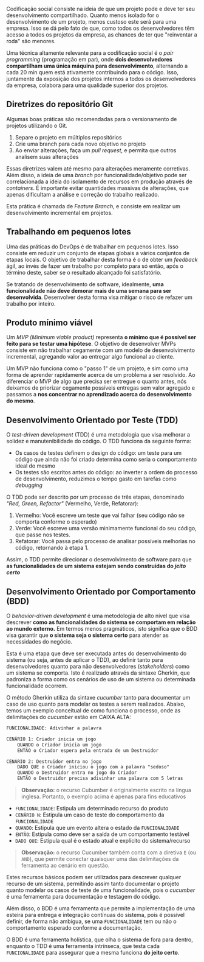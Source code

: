 Codificação social consiste na ideia de que um projeto pode e deve ter seu desenvolvimento compartilhado. Quanto menos isolado for o desenvolvimento de um projeto, menos custoso este será para uma empresa. Isso se dá pelo fato de que, como todos os desenvolvedores têm acesso a todos os projetos da empresa, as chances de ter que "reinventar a roda" são menores.

Uma técnica altamente relevante para a codificação social é o *pair programming* (programação em par), onde __dois desenvolvedores compartilham uma única máquina para desenvolvimento__, alternando a cada 20 min quem está ativamente contribuindo para o código. Isso, juntamente da exposição dos projetos internos a todos os desenvolvedores da empresa, colabora para uma qualidade superior dos projetos.
## Diretrizes do repositório Git

Algumas boas práticas são recomendadas para o versionamento de projetos utilizando o Git.

1. Separe o projeto em múltiplos repositórios 
2. Crie uma branch para cada novo objetivo no projeto
3. Ao enviar alterações, faça um *pull request*, e permita que outros analisem suas alterações

Essas diretrizes valem até mesmo para alterações meramente corretivas. Além disso, a ideia de uma *branch* por funcionalidade/objetivo pode ser correlacionada a ideia do isolamento de recursos em produção através de *containers*. É importante evitar quantidades massivas de alterações, que apenas dificultam a análise e correção do trabalho realizado.

Esta prática é chamada de *Feature Branch*, e consiste em realizar um desenvolvimento incremental em projetos.
## Trabalhando em pequenos lotes

Uma das práticas do DevOps é de trabalhar em pequenos lotes. Isso consiste em reduzir um conjunto de etapas globais a vários conjuntos de etapas locais. O objetivo de trabalhar desta forma é o de obter um *feedback* ágil, ao invés de fazer um trabalho por completo para só então, após o término deste, saber se o resultado alcançado foi satisfatório.

Se tratando de desenvolvimento de software, idealmente, __uma funcionalidade não deve demorar mais de uma semana para ser desenvolvida__. Desenvolver desta forma visa mitigar o risco de refazer um trabalho por inteiro.
## Produto mínimo viável

Um *MVP (Minimum viable product)* representa __o mínimo que é possível ser feito para se testar uma hipótese__. O objetivo de desenvolver MVPs consiste em não trabalhar cegamente com um modelo de desenvolvimento incremental, agregando valor ao entregar algo funcional ao cliente. 

Um MVP não funciona como o "passo 1" de um projeto, e sim como uma forma de aprender rapidamente acerca de um problema a ser resolvido. Ao diferenciar o MVP de algo que precisa ser entregue o quanto antes, nós deixamos de priorizar cegamente possíveis entregas sem valor agregado e passamos a __nos concentrar no aprendizado acerca do desenvolvimento do mesmo__.
## Desenvolvimento Orientado por Teste (TDD)

O *test-driven development* (TDD) é uma metodologia que visa melhorar a solidez e manutenibilidade do código. O TDD funciona da seguinte forma:

* Os casos de testes definem o design do código: um teste para um código que ainda não foi criado determina como seria o comportamento ideal do mesmo
* Os testes são escritos antes do código: ao inverter a ordem do processo de desenvolvimento, reduzimos o tempo gasto em tarefas como *debugging*

O TDD pode ser descrito por um processo de três etapas, denominado *"Red, Green, Refactor"* (Vermelho, Verde, Refatorar):

1. Vermelho: Você escreve um teste que vai falhar (seu código não se comporta conforme o esperado)
2. Verde: Você escreve uma versão minimamente funcional do seu código, que passe nos testes.
3. Refatorar: Você passa pelo processo de analisar possíveis melhorias no código, retornando à etapa 1.

Assim, o TDD permite direcionar o desenvolvimento de software para que __as funcionalidades de um sistema estejam sendo construídas do *jeito certo*__ 
## Desenvolvimento Orientado por Comportamento (BDD)

O *behavior-driven development* é uma metodologia de alto nível que visa descrever **como as funcionalidades do sistema se comportam em relação ao mundo externo.** Em termos menos pragmáticos, isto significa que o BDD visa garantir que __o sistema seja o sistema certo__ para atender as necessidades do negócio.

Esta é uma etapa que deve ser executada antes do desenvolvimento do sistema (ou seja, antes de aplicar o TDD), ao definir tanto para desenvolvedores quanto para não desenvolvedores (*stakeholders*) como um sistema se comporta. Isto é realizado através da sintaxe Gherkin, que padroniza a forma como os cenários de uso de um sistema ou determinada funcionalidade ocorrem.

O método Gherkin utiliza da sintaxe *cucumber* tanto para documentar um caso de uso quanto para modelar os testes a serem realizados. Abaixo, temos um exemplo conceitual de como funciona o processo, onde as delimitações do *cucumber* estão em CAIXA ALTA:

```txt
FUNCIONALIDADE: Adivinhar a palavra

CENÁRIO 1: Criador inicia um jogo
	QUANDO o Criador inicia um jogo
	ENTÃO o Criador espera pela entrada de um Destruidor

CENÁRIO 2: Destruidor entra no jogo
	DADO QUE o Criador iniciou o jogo com a palavra "sedoso"
	QUANDO o Destruidor entra no jogo do Criador
	ENTÃO o Destruidor precisa adivinhar uma palavra com 5 letras
```

> __Observação:__ o recurso Cubumber é originalmente escrito na língua inglesa. Portanto, o exemplo acima é apenas para fins educativos

- `FUNCIONALIDADE`: Estipula um determinado recurso do produto
- `CENÁRIO N`: Estipula um caso de teste do comportamento da `FUNCIONALIDADE`
- `QUANDO`: Estipula que um evento altera o estado da `FUNCIONALIDADE`
- `ENTÃO`: Estipula como deve ser a saída de um comportamento testável
- `DADO QUE`: Estipula qual é o estado atual e explícito do sistema/recurso

> __Observação:__ o recurso Cucumber também conta com a diretiva `E` (ou `AND`), que permite conectar quaisquer uma das delimitações da ferramenta ao cenário em questão.

Estes recursos básicos podem ser utilizados para descrever qualquer recurso de um sistema, permitindo assim tanto documentar o projeto quanto modelar os casos de teste de uma funcionalidade, pois o *cucumber* é uma ferramenta para documentação e testagem do código.

Além disso, o BDD é uma ferramenta que permite a implementação de uma esteira para entrega e integração contínuas do sistema, pois é possível definir, de forma não ambígua, se uma `FUNCIONALIDADE` tem ou não o comportamento esperado conforme a documentação.

O BDD é uma ferramenta holística, que olha o sistema de fora para dentro, enquanto o TDD é uma ferramenta intrínseca, que testa cada `FUNCIONALIDADE` para assegurar que a mesma funciona **do jeito certo**.
